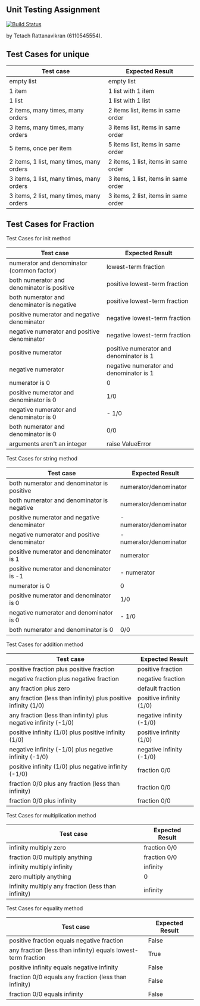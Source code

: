 ## Unit Testing Assignment
[![Build Status](https://travis-ci.com/theethaj/unittesting-theethaj.svg?branch=master)](https://travis-ci.com/theethaj/unittesting-theethaj)

by Tetach Rattanavikran (6110545554).



## Test Cases for unique

| Test case                                |  Expected Result                      |
|------------------------------------------|---------------------------------------|
| empty list                               |  empty list                           |
| 1 item                                   |  1 list with 1 item                   |
| 1 list                                   |  1 list with 1 list                   |
| 2 items, many times, many orders         |  2 items list, items in same order    |
| 3 items, many times, many orders         |  3 items list, items in same order    |
| 5 items, once per item	           |  5 items list, items in same order    |
| 2 items, 1 list, many times, many orders |  2 items, 1 list, items in same order |
| 3 items, 1 list, many times, many orders |  3 items, 1 list, items in same order |
| 3 items, 2 list, many times, many orders |  3 items, 2 list, items in same order |


## Test Cases for Fraction

Test Cases for init method

| Test case                                |  Expected Result                      |
|------------------------------------------|---------------------------------------|
| numerator and denominator (common factor) | lowest-term fraction |
| both numerator and denominator is positive | positive lowest-term fraction |
| both numerator and denominator is negative | positive lowest-term fraction |
| positive numerator and negative denominator | negative lowest-term fraction |
| negative numerator and positive denominator | negative lowest-term fraction |
| positive numerator | positive numerator and denominator is 1 |
| negative numerator | negative numerator and denominator is 1 |
| numerator is 0 | 0 |
| positive numerator and denominator is 0 | 1/0 |
| negative numerator and denominator is 0 | - 1/0 |
| both numerator and denominator is 0 | 0/0 |
| arguments aren't an integer | raise ValueError |

Test Cases for string method

| Test case                                |  Expected Result                      |
|------------------------------------------|---------------------------------------|
| both numerator and denominator is positive | numerator/denominator |
| both numerator and denominator is negative | numerator/denominator |
| positive numerator and negative denominator | - numerator/denominator |
| negative numerator and positive denominator | - numerator/denominator |
| positive numerator and denominator is 1 | numerator |
| positive numerator and denominator is -1 | - numerator |
| numerator is 0 | 0 |
| positive numerator and denominator is 0 | 1/0 |
| negative numerator and denominator is 0 | - 1/0 |
| both numerator and denominator is 0 | 0/0 |

Test Cases for addition method

| Test case                                |  Expected Result                      |
|------------------------------------------|---------------------------------------|
| positive fraction plus positive fraction | positive fraction |
| negative fraction plus negative fraction | negative fraction |
| any fraction plus zero | default fraction |
| any fraction (less than infinity) plus positive infinity (1/0) | positive infinity (1/0) |
| any fraction (less than infinity) plus negative infinity (-1/0) | negative infinity (-1/0) |
| positive infinity (1/0) plus positive infinity (1/0) | positive infinity (1/0) |
| negative infinity (-1/0) plus negative infinity (-1/0) | negative infinity (-1/0) |
| positive infinity (1/0) plus negative infinity (-1/0) | fraction 0/0 |
| fraction 0/0 plus any fraction (less than infinity) | fraction 0/0 |
| fraction 0/0 plus infinity | fraction 0/0 |

Test Cases for multiplication method

| Test case                                |  Expected Result                      |
|------------------------------------------|---------------------------------------|
| infinity multiply zero | fraction 0/0 |
| fraction 0/0 multiply anything | fraction 0/0 |
| infinity multiply infinity | infinity |
| zero multiply anything | 0 |
| infinity multiply any fraction (less than infinity) | infinity |

Test Cases for equality method

| Test case                                |  Expected Result                      |
|------------------------------------------|---------------------------------------|
| positive fraction equals negative fraction | False |
| any fraction (less than infinity) equals lowest-term fraction | True |
| positive infinity equals negative infinity | False |
| fraction 0/0 equals any fraction (less than infinity) | False |
| fraction 0/0 equals infinity | False |